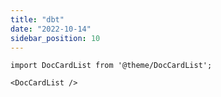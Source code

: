 ```yaml
---
title: "dbt"
date: "2022-10-14"
sidebar_position: 10
---
```


```mdx-code-block
import DocCardList from '@theme/DocCardList';

<DocCardList />
```